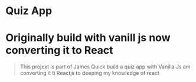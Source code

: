 # Quiz App 
# Originally build with vanill js now converting it to React

> This projext is part of James Quick build a quiz app with Vanilla Js am converting it ti Reactjs to deeping my knowledge of react 
